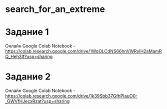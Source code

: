 # search_for_an_extreme


# Задание 1

Онлайн Google Colab Notebook - https://colab.research.google.com/drive/1WqOLCdNS66hnVWRylH2aMamRQ_Heh3If?usp=sharing

# Задание 2

Онлайн Google Colab Notebook - https://colab.research.google.com/drive/1k39Sbb37GfhPIauO0-_GWVfHJecxRzat?usp=sharing
